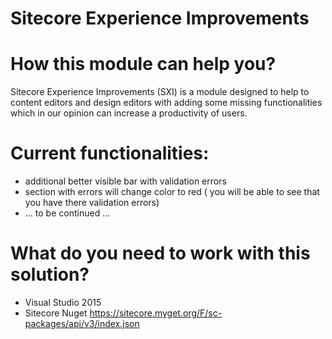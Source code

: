 # Sitecore Experience Improvements

# How this module can help you?
Sitecore Experience Improvements (SXI) is a module designed to help to content editors and design editors with adding some missing functionalities which in our opinion can increase a productivity of users. 

# Current functionalities:
- additional better visible bar with validation errors
- section with errors will change color to red ( you will be able to see that you have there validation errors)
- ... to be continued ...

# What do you need to work with this solution?
- Visual Studio 2015
- Sitecore Nuget https://sitecore.myget.org/F/sc-packages/api/v3/index.json

